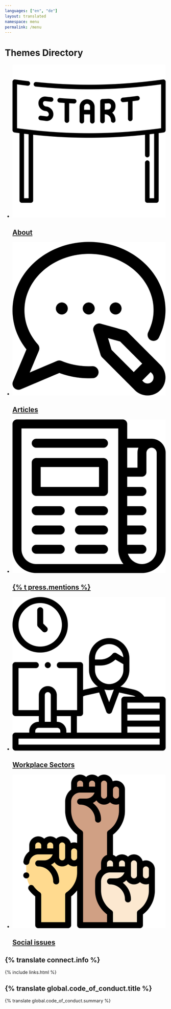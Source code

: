 ```yaml
---
languages: ["en", "de"]
layout: translated
namespace: menu
permalink: /menu
---
```

# Themes Directory
<ul
  class="list -no-list-style l-stack -vertical"
  style="--stack-spacing: 1.5rem"
  role="list">
  <li>
    <article class="event-card">
      <img
        class="event-card__icon"
        src="/assets/icons/start.svg"
        alt="About">
      <div
        class="event-card__info-column l-stack -vertical"
        style="--stack-spacing: 0.25rem">
        <h2 class="event-card__title ">
          <a href="/about" class="event-card__link">About</a>
        </h2>
      </div>
    </article>
  </li>
  <li>
    <article class="event-card">
      <img
        class="event-card__icon"
        src="/assets/icons/blogging.svg"
        alt="Blogging notification">
      <div
        class="event-card__info-column l-stack -vertical"
        style="--stack-spacing: 0.25rem">
        <h2 class="event-card__title ">
          <a href="/news" class="event-card__link">Articles</a>
        </h2>
      </div>
    </article>
  </li>
  <li>
    <article class="event-card">
      <img
        class="event-card__icon"
        src="/assets/icons/news.svg"
        alt="Newspaper">
      <div
        class="event-card__info-column l-stack -vertical"
        style="--stack-spacing: 0.25rem">
        <h2 class="event-card__title ">
          <a href="{% translate_link press_mentions %}" class="event-card__link">{% t press.mentions %}</a>
        </h2>
      </div>
    </article>
  </li>
  <li>
    <article class="event-card">
      <img
        class="event-card__icon"
        src="/assets/icons/work.svg"
        alt="Work">
      <div
        class="event-card__info-column l-stack -vertical"
        style="--stack-spacing: 0.25rem">
        <h2 class="event-card__title ">
          <a href="/sectors" class="event-card__link">Workplace Sectors</a>
        </h2>
      </div>
    </article>
  </li>
  <li>
    <article class="event-card">
      <img
        class="event-card__icon"
        src="/assets/icons/activism.svg"
        alt="activism">
      <div
        class="event-card__info-column l-stack -vertical"
        style="--stack-spacing: 0.25rem">
        <h2 class="event-card__title ">
          <a href="/social-issues" class="event-card__link">Social issues</a>
        </h2>
      </div>
    </article>
  </li>
</ul>

## {% translate connect.info %}
{% include links.html %}
## {% translate global.code_of_conduct.title %}
{% translate global.code_of_conduct.summary %}
